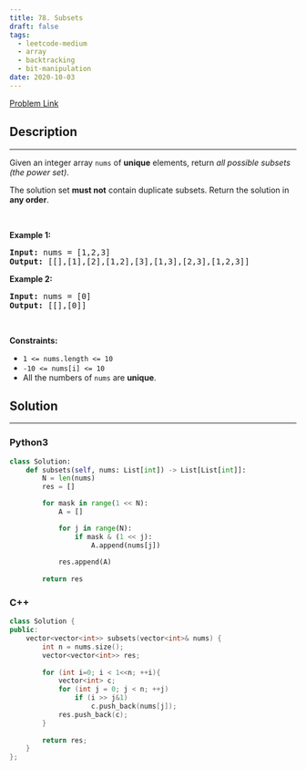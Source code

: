 ```yaml
---
title: 78. Subsets
draft: false
tags: 
  - leetcode-medium
  - array
  - backtracking
  - bit-manipulation
date: 2020-10-03
---
```


[Problem Link](https://leetcode.com/problems/subsets/)

## Description

---
<p>Given an integer array <code>nums</code> of <strong>unique</strong> elements, return <em>all possible</em> <span data-keyword="subset"><em>subsets</em></span> <em>(the power set)</em>.</p>

<p>The solution set <strong>must not</strong> contain duplicate subsets. Return the solution in <strong>any order</strong>.</p>

<p>&nbsp;</p>
<p><strong class="example">Example 1:</strong></p>

<pre>
<strong>Input:</strong> nums = [1,2,3]
<strong>Output:</strong> [[],[1],[2],[1,2],[3],[1,3],[2,3],[1,2,3]]
</pre>

<p><strong class="example">Example 2:</strong></p>

<pre>
<strong>Input:</strong> nums = [0]
<strong>Output:</strong> [[],[0]]
</pre>

<p>&nbsp;</p>
<p><strong>Constraints:</strong></p>

<ul>
	<li><code>1 &lt;= nums.length &lt;= 10</code></li>
	<li><code>-10 &lt;= nums[i] &lt;= 10</code></li>
	<li>All the numbers of&nbsp;<code>nums</code> are <strong>unique</strong>.</li>
</ul>


## Solution

---
### Python3
``` py title='subsets'
class Solution:
    def subsets(self, nums: List[int]) -> List[List[int]]:
        N = len(nums)
        res = []

        for mask in range(1 << N):
            A = []

            for j in range(N):
                if mask & (1 << j):
                    A.append(nums[j])
            
            res.append(A)
        
        return res
```
### C++
``` cpp title='subsets'
class Solution {
public:
    vector<vector<int>> subsets(vector<int>& nums) {
        int n = nums.size();
        vector<vector<int>> res;
        
        for (int i=0; i < 1<<n; ++i){
            vector<int> c;
            for (int j = 0; j < n; ++j)
                if (i >> j&1)
                    c.push_back(nums[j]);
            res.push_back(c);
        }
        
        return res;
    }
};
```

